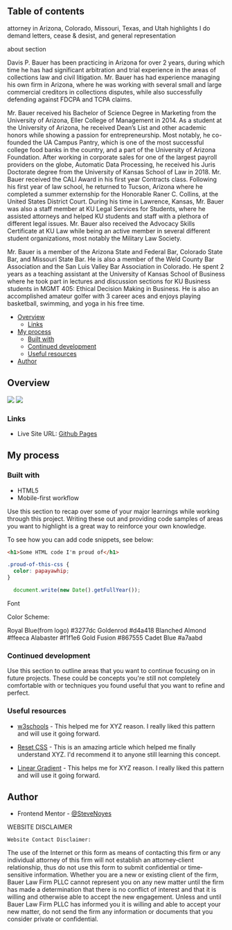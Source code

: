 ## Table of contents
attorney in Arizona, Colorado, Missouri, Texas, and Utah
  highlights
    I do 
      demand letters, 
      cease & desist, and 
      general representation


about section

  Davis P. Bauer has been practicing in Arizona for over 2 years, during which time he has had significant arbitration and trial experience in the areas of collections law and civil litigation. Mr. Bauer has had experience managing his own firm in Arizona, where he was working with several small and large commercial creditors in collections disputes, while also successfully defending against FDCPA and TCPA claims.

  Mr. Bauer received his Bachelor of Science Degree in Marketing from the University of Arizona, Eller College of Management in 2014. As a student at the University of Arizona, he received Dean’s List and other academic honors while showing a passion for entrepreneurship. Most notably, he co-founded the UA Campus Pantry, which is one of the most successful college food banks in the country, and a part of the University of Arizona Foundation. After working in corporate sales for one of the largest payroll providers on the globe, Automatic Data Processing, he received his Juris Doctorate degree from the University of Kansas School of Law in 2018. Mr. Bauer received the CALI Award in his first year Contracts class. Following his first year of law school, he returned to Tucson, Arizona where he completed a summer externship for the Honorable Raner C. Collins, at the United States District Court. During his time in Lawrence, Kansas, Mr. Bauer was also a staff member at KU Legal Services for Students, where he assisted attorneys and helped KU students and staff with a plethora of different legal issues. Mr. Bauer also received the Advocacy Skills Certificate at KU Law while being an active member in several different student organizations, most notably the Military Law Society.

  Mr. Bauer is a member of the Arizona State and Federal Bar, Colorado State Bar, and Missouri State Bar. He is also a member of the Weld County Bar Association and the San Luis Valley Bar Association in Colorado. He spent 2 years as a teaching assistant at the University of Kansas School of Business where he took part in lectures and discussion sections for KU Business students in MGMT 405: Ethical Decision Making in Business. He is also an accomplished amateur golfer with 3 career aces and enjoys playing basketball, swimming, and yoga in his free time.


- [Overview](#overview)
  - [Links](#links)
- [My process](#my-process)
  - [Built with](#built-with)
  - [Continued development](#continued-development)
  - [Useful resources](#useful-resources)
- [Author](#author)

## Overview

![](./screenshot.jpg)
![](./screenshot.png)


### Links

- Live Site URL: [Github Pages](https://stevenoyes.github.io/te/)

## My process

### Built with

- HTML5 
- Mobile-first workflow

Use this section to recap over some of your major learnings while working through this project. Writing these out and providing code samples of areas you want to highlight is a great way to reinforce your own knowledge.

To see how you can add code snippets, see below:

```html
<h1>Some HTML code I'm proud of</h1>
```
```css
.proud-of-this-css {
  color: papayawhip;
}
```
```js
  document.write(new Date().getFullYear());
```

Font 


Color Scheme:

  Royal Blue(from logo) #3277dc
  Goldenrod             #d4a418
  Blanched Almond       #ffeeca
  Alabaster             #f1f1e6
  Gold Fusion           #867555
  Cadet Blue            #a7aabd


### Continued development

Use this section to outline areas that you want to continue focusing on in future projects. These could be concepts you're still not completely comfortable with or techniques you found useful that you want to refine and perfect.

### Useful resources

- [w3schools](https://www.w3schools.com/howto/howto_js_accordion.asp) - This helped me for XYZ reason. I really liked this pattern and will use it going forward.

- [Reset CSS](https://meyerweb.com/eric/tools/css/reset/) - This is an amazing article which helped me finally understand XYZ. I'd recommend it to anyone still learning this concept.

- [Linear Gradient](https://www.w3schools.com/css/css3_gradients.asp) - This helps me for XYZ reason. I really liked this pattern and will use it going forward.

## Author

- Frontend Mentor - [@SteveNoyes](https://www.frontendmentor.io/profile/SteveNoyes)

WEBSITE DISCLAIMER

    Website Contact Disclaimer:       
  The use of the Internet or this form as means of contacting this firm or any individual attorney of this
  firm will not establish an attorney‐client relationship, thus do not use this form to submit confidential
  or time‐sensitive information. Whether you are a new or existing client of the firm, Bauer Law Firm PLLC
  cannot represent you on any new matter until the firm has made a determination that there is no
  conflict of interest and that it is willing and otherwise able to accept the new engagement. Unless
  and until Bauer Law Firm PLLC has informed you it is willing and able to accept your new matter, do not send
  the firm any information or documents that you consider private or confidential.  